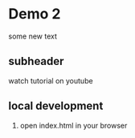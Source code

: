 # Demo 2
some new text

## subheader

watch tutorial on youtube 

## local development 

1. open index.html in your browser
 